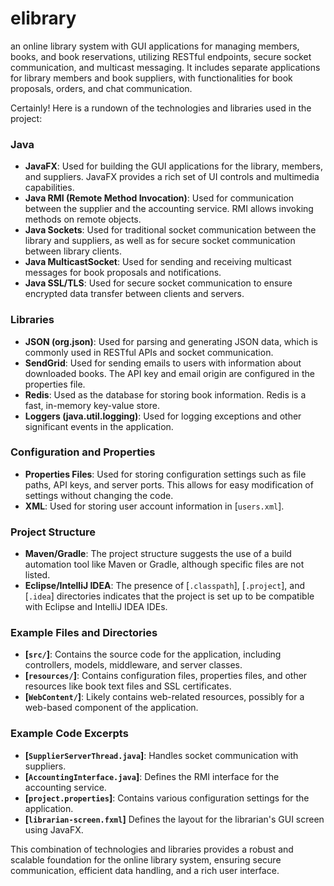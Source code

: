 # elibrary

an online library system with GUI applications for managing members, books, and book reservations, utilizing RESTful endpoints, secure socket communication, and multicast messaging. It includes separate applications for library members and book suppliers, with functionalities for book proposals, orders, and chat communication.

Certainly! Here is a rundown of the technologies and libraries used in the project:

### Java
- **JavaFX**: Used for building the GUI applications for the library, members, and suppliers. JavaFX provides a rich set of UI controls and multimedia capabilities.
- **Java RMI (Remote Method Invocation)**: Used for communication between the supplier and the accounting service. RMI allows invoking methods on remote objects.
- **Java Sockets**: Used for traditional socket communication between the library and suppliers, as well as for secure socket communication between library clients.
- **Java MulticastSocket**: Used for sending and receiving multicast messages for book proposals and notifications.
- **Java SSL/TLS**: Used for secure socket communication to ensure encrypted data transfer between clients and servers.

### Libraries
- **JSON (org.json)**: Used for parsing and generating JSON data, which is commonly used in RESTful APIs and socket communication.
- **SendGrid**: Used for sending emails to users with information about downloaded books. The API key and email origin are configured in the properties file.
- **Redis**: Used as the database for storing book information. Redis is a fast, in-memory key-value store.
- **Loggers (java.util.logging)**: Used for logging exceptions and other significant events in the application.

### Configuration and Properties
- **Properties Files**: Used for storing configuration settings such as file paths, API keys, and server ports. This allows for easy modification of settings without changing the code.
- **XML**: Used for storing user account information in [`users.xml`].

### Project Structure
- **Maven/Gradle**: The project structure suggests the use of a build automation tool like Maven or Gradle, although specific files are not listed.
- **Eclipse/IntelliJ IDEA**: The presence of [`.classpath`], [`.project`], and [`.idea`] directories indicates that the project is set up to be compatible with Eclipse and IntelliJ IDEA IDEs.

### Example Files and Directories
- **[`src/`]**: Contains the source code for the application, including controllers, models, middleware, and server classes.
- **[`resources/`]**: Contains configuration files, properties files, and other resources like book text files and SSL certificates.
- **[`WebContent/`]**: Likely contains web-related resources, possibly for a web-based component of the application.

### Example Code Excerpts
- **[`SupplierServerThread.java`]**: Handles socket communication with suppliers.
- **[`AccountingInterface.java`]**: Defines the RMI interface for the accounting service.
- **[`project.properties`]**: Contains various configuration settings for the application.
- **[`librarian-screen.fxml`]** Defines the layout for the librarian's GUI screen using JavaFX.

This combination of technologies and libraries provides a robust and scalable foundation for the online library system, ensuring secure communication, efficient data handling, and a rich user interface.
